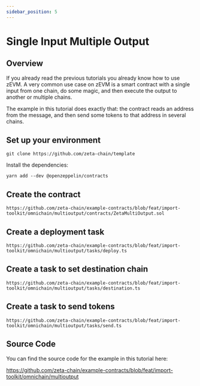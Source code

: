 ```yaml
---
sidebar_position: 5
---
```


# Single Input Multiple Output

## Overview

If you already read the previous tutorials you already know how to use zEVM. A
very common use case on zEVM is a smart contract with a single input from one
chain, do some magic, and then execute the output to another or multiple chains.

The example in this tutorial does exactly that: the contract reads an address
from the message, and then send some tokens to that address in several chains.

## Set up your environment

```
git clone https://github.com/zeta-chain/template
```

Install the dependencies:

```
yarn add --dev @openzeppelin/contracts
```

## Create the contract

```solidity title="contracts/ZetaMultiOutput.sol" reference
https://github.com/zeta-chain/example-contracts/blob/feat/import-toolkit/omnichain/multioutput/contracts/ZetaMultiOutput.sol
```

## Create a deployment task

```solidity title="tasks/deploy.ts" reference
https://github.com/zeta-chain/example-contracts/blob/feat/import-toolkit/omnichain/multioutput/tasks/deploy.ts
```

## Create a task to set destination chain

```solidity title="tasks/destination.ts" reference
https://github.com/zeta-chain/example-contracts/blob/feat/import-toolkit/omnichain/multioutput/tasks/destination.ts
```

## Create a task to send tokens

```solidity title="tasks/send.ts" reference
https://github.com/zeta-chain/example-contracts/blob/feat/import-toolkit/omnichain/multioutput/tasks/send.ts
```

## Source Code

You can find the source code for the example in this tutorial here:

https://github.com/zeta-chain/example-contracts/blob/feat/import-toolkit/omnichain/multioutput
